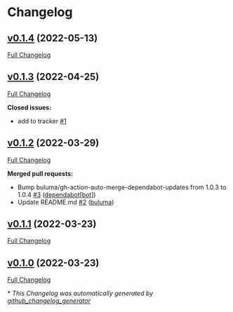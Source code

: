 # Changelog

## [v0.1.4](https://github.com/buluma/ansible-role-tune2fs/tree/v0.1.4) (2022-05-13)

[Full Changelog](https://github.com/buluma/ansible-role-tune2fs/compare/v0.1.3...v0.1.4)

## [v0.1.3](https://github.com/buluma/ansible-role-tune2fs/tree/v0.1.3) (2022-04-25)

[Full Changelog](https://github.com/buluma/ansible-role-tune2fs/compare/v0.1.2...v0.1.3)

**Closed issues:**

- add to tracker [\#1](https://github.com/buluma/ansible-role-tune2fs/issues/1)

## [v0.1.2](https://github.com/buluma/ansible-role-tune2fs/tree/v0.1.2) (2022-03-29)

[Full Changelog](https://github.com/buluma/ansible-role-tune2fs/compare/v0.1.1...v0.1.2)

**Merged pull requests:**

- Bump buluma/gh-action-auto-merge-dependabot-updates from 1.0.3 to 1.0.4 [\#3](https://github.com/buluma/ansible-role-tune2fs/pull/3) ([dependabot[bot]](https://github.com/apps/dependabot))
- Update README.md [\#2](https://github.com/buluma/ansible-role-tune2fs/pull/2) ([buluma](https://github.com/buluma))

## [v0.1.1](https://github.com/buluma/ansible-role-tune2fs/tree/v0.1.1) (2022-03-23)

[Full Changelog](https://github.com/buluma/ansible-role-tune2fs/compare/v0.1.0...v0.1.1)

## [v0.1.0](https://github.com/buluma/ansible-role-tune2fs/tree/v0.1.0) (2022-03-23)

[Full Changelog](https://github.com/buluma/ansible-role-tune2fs/compare/a1ef18fcb460539f19dacea665a5442d3ed2e96f...v0.1.0)



\* *This Changelog was automatically generated by [github_changelog_generator](https://github.com/github-changelog-generator/github-changelog-generator)*
